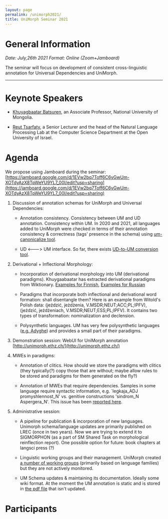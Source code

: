 ```yaml
---
layout: page
permalink: /unimorph2021/
title: UniMorph Seminar 2021
---
```


# General Information

*Date: July,26th 2021  Format: Online (Zoom+Jamboard)*

The seminar will focus on development of consistent cross-linguistic annotation for Universal Dependencies and UniMorph. 

---




# Keynote Speakers

- [Khuyagbaatar Batsuren](https://scholar.google.it/citations?user=JsMdM8oAAAAJ&hl=en), an Associate Professor, National University of Mongolia.

- [Reut Tsarfaty](https://www.openu.ac.il/en/personalsites/ReutTsarfaty.aspx), a Senior Lecturer and the head of the Natural Language Processing Lab at the Computer Science Department at the Open University of Israel. 

# Agenda

We propose using Jamboard during the seminar: [https://jamboard.google.com/d/1EVw2bq7Toff6C6yGwUm-XOTdyAzX8TpWeYU9YL7_00I/edit?usp=sharing](https://jamboard.google.com/d/1EVw2bq7Toff6C6yGwUm-XOTdyAzX8TpWeYU9YL7_00I/edit?usp=sharing)

1. Discussion of annotation schemas for UniMorph and Universal Dependencies:

    - Annotation consistency. Consistency between UM and UD annotation. Consistency within UM. In 2020 and 2021, all languages added to UniMorph were checked in terms of their annotation consistency & correctness (tags' presence in the schema) using [um-canonicalize tool](https://github.com/unimorph/um-canonicalize). 
  
    - UD <---> UM interface. So far, there exists [UD-to-UM conversion tool](https://github.com/unimorph/ud-compatibility).


2. Derivational + Inflectional Morphology:
  
    - Incorporation of derivational morphology into UM (derivational paradigms). Khuygaabaatar has extracted derivational paradigms from Wiktionary. [Examples for Finnish](https://drive.google.com/drive/folders/1zRE3GrtkZ6NDTwB8lB2tAxIdbLrnH8Jf), [Examples for Russian](https://drive.google.com/drive/folders/1ZmRyLzwOARy4eI5yvlP89t-pkKmwei-A)

    - Paradigms that incorporate both inflectional and derivational word formation: shall disentangle them? Here is an example from Witold's Polish data: (jeździć, jeżdżenia, V.MSDR;NEUT;ACC;PL;IPFV),(jeździć, jeżdżeniach, V.MSDR;NEUT;ESS;PL;IPFV). It contains two types of transformation: nominalization and declension. 
 
    - Polysynthetic languages. UM has very few polysynthetic languages ([e.g. Adyghe](https://github.com/unimorph/ady)) and provides a small part of their paradigms.

3. Demonstration session:  WebUI for UniMorph annotation [http://unimorph.ethz.ch/](http://unimorph.ethz.ch/)

4. MWEs in paradigms:

    - Annotation of clitics. How should we store the paradigms with clitics (they typically(?) copy those that are without; maybe allow rules to be stored and paradigms for them generated on the fly?)

    - Annotation of MWEs that require dependencies. Samples in some language require syntactic information, e.g. `legkaja_ADJ promyshlennost_N'  vs. genitive constructions 'sindrom_N Aspergera_N'. This issue has been [reported here](https://aclanthology.org/K19-1014/).  

5. Administrative session:

    - A pipeline for publication & incorporation of new languages. Unimorph schema/language updates are primarily published on LREC (once in two years). Now we are trying to extend it to SIGMORPHON (as a part of SM Shared Task on morphological reinflection report). One possible option for future: book chapters at langsci press (?) 

    - Linguistic working groups and their management. UniMorph created [a number of working groups](https://docs.google.com/spreadsheets/d/1OA3m_kTnhYMZK762x1SiWy7wMSijxtTfAyDXB9V3wGY/edit#gid=977915123) (primarily based on language families) but they are not actively monitored.

    - UM Schema updates & maintaining its documentation. Ideally some wiki format. At the moment the UM annotation is static and is stored in [the pdf file](https://unimorph.github.io/doc/unimorph-schema.pdf) that isn't updated.

# Participants


